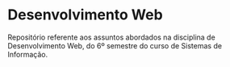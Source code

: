 # Desenvolvimento Web
Repositório referente aos assuntos abordados na disciplina de Desenvolvimento Web, do 6º semestre do curso de Sistemas de Informação.
